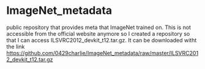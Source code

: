 # ImageNet_metadata
public repository that provides meta that ImageNet trained on. This is not accessible from the official website anymore so I created a repository so that I can access ILSVRC2012_devkit_t12.tar.gz. It can be downloaded witht the link https://github.com/0429charlie/ImageNet_metadata/raw/master/ILSVRC2012_devkit_t12.tar.gz
